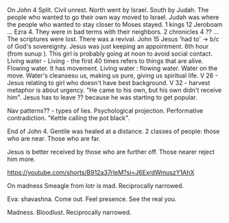 On John 4
Split. Civil unrest. North went by Israel. South by Judah.
The people who wanted to go their own way moved to Israel. Judah was where the people who wanted to stay closer to Moses stayed.
1 kings 12
Jeroboam 
...
Ezra 4.
They were in bad terms with their neighbors.
2 chronicles 4 ?? ... 
The scriptures were lost. There was a revival.
John 15
Jesus 'had to' -> b/c of God's sovereignty. Jesus was just keeping an appointment.
6th hour (from sunup ).
This girl is probably going at noon to avoid social contact.
Living water - 
Living  - the first 40 times refers to things that are alive. Flowing water. It has movement.
Living water : flowing water. Water on the move. Water's cleansesu us, making us pure, giving us spiritual life.
V 26 - Jesus relating to girl who doesn't have best background.
V 32 - harvest metaphor is about urgency. 
"He came to his own, but his own didn't receive him". Jesus has to leave ?? because he was starting to get popular.

Nav patterns??  - types of lies. Psychological projection. Performative contradiction. "Kettle calling the pot black".

End of John 4. Gentile was healed at a distance. 2 classes of people: those who are near. Those who are far.

Jesus is better received by those who are further off. Those nearer reject him more.

https://youtube.com/shorts/B912a37rIeM?si=J6ExrdWmuszY1AhX

On madness
Smeagle from lotr is mad. Reciprocally narrowed. 

Eva: shavashna. Come out. Feel presence. See the real you. 

Madness. Bloodlust. Reciprocally narrowed. 

